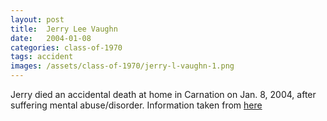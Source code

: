 ```yaml
---
layout: post
title:  Jerry Lee Vaughn
date:   2004-01-08
categories: class-of-1970
tags: accident
images: /assets/class-of-1970/jerry-l-vaughn-1.png
---
```

Jerry died an accidental death at home in Carnation on Jan. 8, 2004, after suffering mental abuse/disorder. Information taken from [here](http://www.interlakealumni.com/InMemoriam.aspx)
